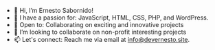 - 👋 Hi, I’m Ernesto Sabornido!
- 👀 I have a passion for: JavaScript, HTML, CSS, PHP, and WordPress.
- 🌱 Open to: Collaborating on exciting and innovative projects
- 💞️ I’m looking to collaborate on non-profit interesting projects
- 📫 Let's connect: Reach me via email at info@devernesto.site.
